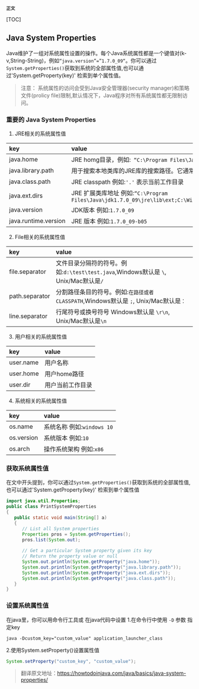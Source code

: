 **`正文`**

[TOC]

## Java System Properties
Java维护了一组对系统属性设置的操作。每个Java系统属性都是一个键值对(k-v,String-String)，例如`“java.version”=”1.7.0_09“`。你可以通过`System.getProperties()`获取到系统的全部属性值,也可以通过'System.getProperty(key)' 检索到单个属性值。

>注意：
系统属性的访问会受到Java安全管理器(security manager)和策略文件(prolicy file)限制,默认情况下，Java程序对所有系统属性都无限制访问。


### 重要的 Java System Properties
1. JRE相关的系统属性值

| key      |    value |
| :-------- | :-------- |
| java.home  | JRE homg目录，例如:` “C:\Program Files\Java\jdk1.7.0_09\jre“` |
| java.library.path     | 用于搜索本地类库的JRE库的搜索路径。它通常不一定取环境变量路径 | 
| java.class.path      |    JRE classpath 例如:`'.'` 表示当前工作目录 |
| java.ext.dirs      |    JRE 扩展类库地址 例如:`“C:\Program Files\Java\jdk1.7.0_09\jre\lib\ext;C:\Windows\Sun\Java\lib\ext“` |
| java.version      |    JDK版本 例如:`1.7.0_09` |
| java.runtime.version      |    JRE 版本 例如:`1.7.0_09-b05` |

2. File相关的系统属性值

| key      |    value |
| :-------- | :-------- |
| file.separator  | 文件目录分隔符的符号。例如:`d:\test\test.java`,Windows默认是 `\`, Unix/Mac默认是`/`|
| path.separator     | 分割路径条目的符号。例如:`在路径或者CLASSPATH`,Windows默认是 `;`, Unix/Mac默认是`：` | 
| line.separator      | 行尾符号或换号符号 Windows默认是 `\r\n`, Unix/Mac默认是`\n`|


3. 用户相关的系统属性值

| key      |    value |
| :-------- | :-------- |
| user.name  | 用户名称|
| user.home     | 用户home路径 | 
| user.dir      | 用户当前工作目录|


4. 系统相关的系统属性值

| key      |    value |
| :-------- | :-------- |
| os.name  | 系统名称 例如:`windows 10`|
| os.version     | 系统版本 例如:`10`| 
| os.arch      | 操作系统架构 例如:`x86`|


### 获取系统属性值
在文中开头提到，你可以通过`System.getProperties()`获取到系统的全部属性值,也可以通过'System.getProperty(key)' 检索到单个属性值
```java
import java.util.Properties;
public class PrintSystemProperties
{
   public static void main(String[] a)
   {
      // List all System properties
      Properties pros = System.getProperties();
      pros.list(System.out);
  
      // Get a particular System property given its key
      // Return the property value or null
      System.out.println(System.getProperty("java.home"));
      System.out.println(System.getProperty("java.library.path"));
      System.out.println(System.getProperty("java.ext.dirs"));
      System.out.println(System.getProperty("java.class.path"));
   }
}
```

### 设置系统属性值
在java里，你可以用命令行工具或 在java代码中设置
1.在命令行中使用 `-D` 参数 指定key
```shell
java -Dcustom_key="custom_value" application_launcher_class
```

2.使用System.setProperty()设置属性值
```java
System.setProperty("custom_key", "custom_value");
```


>翻译原文地址：https://howtodoinjava.com/java/basics/java-system-properties/